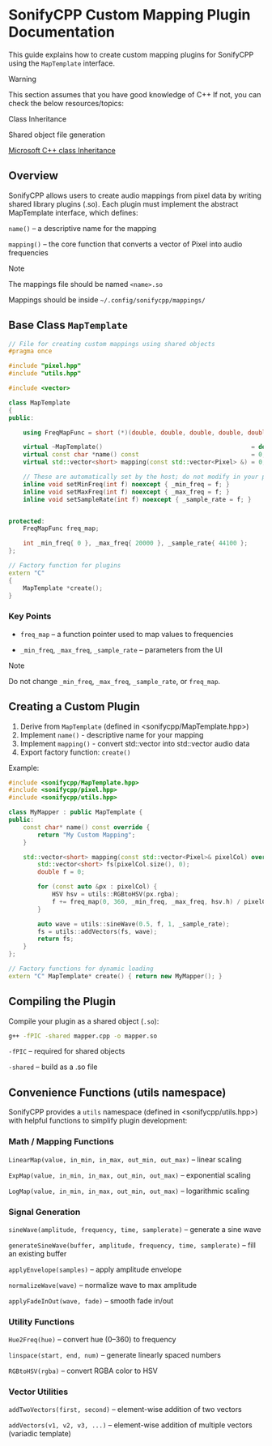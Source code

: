 # SonifyCPP Custom Mapping Plugin Documentation

This guide explains how to create custom mapping plugins for SonifyCPP using the `MapTemplate` interface.

> [!WARNING]
> This section assumes that you have good knowledge of C++
> If not, you can check the below resources/topics:
>
> Class Inheritance
>
> Shared object file generation
>
> [Microsoft C++ class Inheritance](https://learn.microsoft.com/en-us/cpp/cpp/inheritance-cpp?view=msvc-170)

## Overview

SonifyCPP allows users to create audio mappings from pixel data by writing shared library plugins (.so). Each plugin must implement the abstract MapTemplate interface, which defines:

`name()` – a descriptive name for the mapping

`mapping()` – the core function that converts a vector of Pixel into audio frequencies

> [!NOTE]
> The mappings file should be named `<name>.so`
>
> Mappings should be inside `~/.config/sonifycpp/mappings/`

## Base Class `MapTemplate`

```cpp
// File for creating custom mappings using shared objects
#pragma once

#include "pixel.hpp"
#include "utils.hpp"

#include <vector>

class MapTemplate
{
public:

    using FreqMapFunc = short (*)(double, double, double, double, double);

    virtual ~MapTemplate()                                         = default;
    virtual const char *name() const                               = 0;
    virtual std::vector<short> mapping(const std::vector<Pixel> &) = 0;

    // These are automatically set by the host; do not modify in your plugin
    inline void setMinFreq(int f) noexcept { _min_freq = f; }
    inline void setMaxFreq(int f) noexcept { _max_freq = f; }
    inline void setSampleRate(int f) noexcept { _sample_rate = f; }


protected:
    FreqMapFunc freq_map;

    int _min_freq{ 0 }, _max_freq{ 20000 }, _sample_rate{ 44100 };
};

// Factory function for plugins
extern "C"
{
    MapTemplate *create();
}
```

### Key Points

- `freq_map` – a function pointer used to map values to frequencies

- `_min_freq`, `_max_freq`, `_sample_rate` – parameters from the UI

> [!NOTE]
> Do not change `_min_freq`, `_max_freq`, `_sample_rate`, or `freq_map`.


## Creating a Custom Plugin

1. Derive from `MapTemplate` (defined in <sonifycpp/MapTemplate.hpp>)
2. Implement `name()` - descriptive name for your mapping
3. Implement `mapping()` - convert std::vector<Pixel> into std::vector<short> audio data
4. Export factory function: `create()`

Example:

```cpp
#include <sonifycpp/MapTemplate.hpp>
#include <sonifycpp/pixel.hpp>
#include <sonifycpp/utils.hpp>

class MyMapper : public MapTemplate {
public:
    const char* name() const override {
        return "My Custom Mapping";
    }

    std::vector<short> mapping(const std::vector<Pixel>& pixelCol) override {
        std::vector<short> fs(pixelCol.size(), 0);
        double f = 0;

        for (const auto &px : pixelCol) {
            HSV hsv = utils::RGBtoHSV(px.rgba);
            f += freq_map(0, 360, _min_freq, _max_freq, hsv.h) / pixelCol.size();
        }

        auto wave = utils::sineWave(0.5, f, 1, _sample_rate);
        fs = utils::addVectors(fs, wave);
        return fs;
    }
};

// Factory functions for dynamic loading
extern "C" MapTemplate* create() { return new MyMapper(); }
```

## Compiling the Plugin

Compile your plugin as a shared object (`.so`):

```bash
g++ -fPIC -shared mapper.cpp -o mapper.so
```

`-fPIC` – required for shared objects

`-shared` – build as a .so file

## Convenience Functions (utils namespace)

SonifyCPP provides a `utils` namespace (defined in <sonifycpp/utils.hpp>) with helpful functions to simplify plugin development:

### Math / Mapping Functions

`LinearMap(value, in_min, in_max, out_min, out_max)` – linear scaling

`ExpMap(value, in_min, in_max, out_min, out_max)` – exponential scaling

`LogMap(value, in_min, in_max, out_min, out_max)` – logarithmic scaling

### Signal Generation

`sineWave(amplitude, frequency, time, samplerate)` – generate a sine wave

`generateSineWave(buffer, amplitude, frequency, time, samplerate)` – fill an existing buffer

`applyEnvelope(samples)` – apply amplitude envelope

`normalizeWave(wave)` – normalize wave to max amplitude

`applyFadeInOut(wave, fade)` – smooth fade in/out

### Utility Functions

`Hue2Freq(hue)` – convert hue (0–360) to frequency

`linspace(start, end, num)` – generate linearly spaced numbers

`RGBtoHSV(rgba)` – convert RGBA color to HSV

### Vector Utilities

`addTwoVectors(first, second)` – element-wise addition of two vectors

`addVectors(v1, v2, v3, ...)` – element-wise addition of multiple vectors (variadic template)
